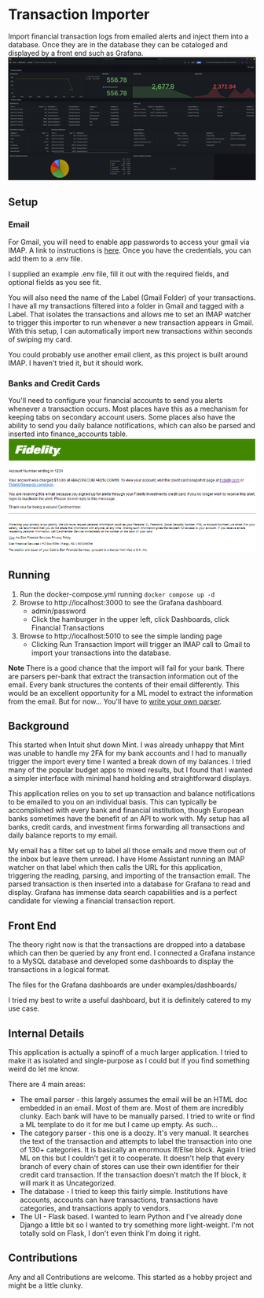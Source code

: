 # Transaction Importer

Import financial transaction logs from emailed alerts and inject them into a database. Once they are in the database
they can be cataloged and displayed by a front end such as Grafana.
![finance_dashboards_example.PNG](examples/finance_dashboards_example.PNG)

## Setup
### Email
For Gmail, you will need to enable app passwords to access your gmail via IMAP. A link to instructions is [here](https://support.google.com/accounts/answer/185833).
Once you have the credentials, you can add them to a .env file.

I supplied an example .env file, fill it out with the required fields, and optional fields as you see fit.

You will also need the name of the Label (Gmail Folder) of your transactions. I have all my transactions filtered into a
folder in Gmail and tagged with a Label. That isolates the transactions and allows me to set an IMAP watcher to trigger 
this importer to run whenever a new transaction appears in Gmail. With this setup, I can automatically import new 
transactions within seconds of swiping my card.

You could probably use another email client, as this project is built around IMAP. I haven't tried it, but it should work.

### Banks and Credit Cards
You'll need to configure your financial accounts to send you alerts whenever a transaction occurs. Most places have this
as a mechanism for keeping tabs on secondary account users. Some places also have the ability to send you daily balance
notifications, which can also be parsed and inserted into finance_accounts table.
![finance_dashboards_example.PNG](examples/fidelity_alert.PNG)

## Running

1. Run the docker-compose.yml running `docker compose up -d`
2. Browse to http://localhost:3000 to see the Grafana dashboard.
   * admin/password
   * Click the hamburger in the upper left, click Dashboards, click Financial Transactions
3. Browse to http://localhost:5010 to see the simple landing page
   * Clicking Run Transaction Import will trigger an IMAP call to Gmail to import your transactions into the database.

**Note**
There is a good chance that the import will fail for your bank. There are parsers per-bank that extract the transaction
information out of the email. Every bank structures the contents of their email differently. This would be an excellent
opportunity for a ML model to extract the information from the email. But for now...
You'll have to [write your own parser](https://github.com/bckelly1/transaction_importer/tree/master/src/institution_parser).

## Background
This started when Intuit shut down Mint. I was already unhappy that Mint was unable to handle my 2FA for my bank accounts
and I had to manually trigger the import every time I wanted a break down of my balances. I tried many of the popular
budget apps to mixed results, but I found that I wanted a simpler interface with minimal hand holding and straightforward
displays.

This application relies on you to set up transaction and balance notifications to be emailed to you on an individual basis.
This can typically be accomplished with every bank and financial institution, though European banks sometimes have the
benefit of an API to work with. My setup has all banks, credit cards, and investment firms forwarding all transactions
and daily balance reports to my email. 

My email has a filter set up to label all those emails and move them out of the 
inbox but leave them unread. I have Home Assistant running an IMAP watcher on that label which then calls the URL for
this application, triggering the reading, parsing, and importing of the transaction email. The parsed transaction is
then inserted into a database for Grafana to read and display. Grafana has immense data search capabilities and is a
perfect candidate for viewing a financial transaction report.

## Front End
The theory right now is that the transactions are dropped into a database which can then be queried by any front end. I
connected a Grafana instance to a MySQL database and developed some dashboards to display the transactions in a logical
format.

The files for the Grafana dashboards are under examples/dashboards/

I tried my best to write a useful dashboard, but it is definitely catered to my use case.

## Internal Details
This application is actually a spinoff of a much larger application. I tried to make it as isolated and single-purpose as
I could but if you find something weird do let me know.

There are 4 main areas:
* The email parser - this largely assumes the email will be an HTML doc embedded in an email. Most of them are. Most of
them are incredibly clunky. Each bank will have to be manually parsed. I tried to write or find a ML template to do it
for me but I came up empty. As such...
* The category parser - this one is a doozy. It's very manual. It searches the text of the transaction and attempts to
label the transaction into one of 130+ categories. It is basically an enormous If/Else block. Again I tried ML on this
but I couldn't get it to cooperate. It doesn't help that every branch of every chain of stores can use their own
identifier for their credit card transaction. If the transaction doesn't match the If block, it will mark it as Uncategorized.
* The database - I tried to keep this fairly simple. Institutions have accounts, accounts can have transactions,
transactions have categories, and transactions apply to vendors.
* The UI - Flask based. I wanted to learn Python and I've already done Django a little bit so I wanted to try something
more light-weight. I'm not totally sold on Flask, I don't even think I'm doing it right.

## Contributions
Any and all Contributions are welcome. This started as a hobby project and might be a little clunky.
